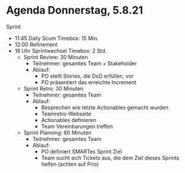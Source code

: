 # Agenda Donnerstag, 5.8.21
Sprint 
* 11:45 Daily Scum Timebox: 15 Min.
* 12:00 Refinement
* 16 Uhr Sprintwechsel Timebox: 2 Std.
	* Sprint Review: 30 Minuten
		* Teilnehmer: gesamtes Team + Stakeholder
		* Ablauf:
			* PO stellt Stories, die DoD erfüllen, vor
			* PO präsentiert das erreichte Increment
	* Sprint Retro: 30 Minuten
		* Teilnehmer: gesamtes Team
		* Ablauf:
			* Besprechen wie letzte Actionables gemacht wurden
			* Teamretro-Webseite
			* Actionables definieren
			* Team Vereinbarungen treffen
	* Sprint Planning: 60 Minuten
		* Teilnehmer: gesamtes Team
		* Ablauf:
			* PO definiert SMARTes Sprint Ziel
			* Team sucht sich Tickets aus, die dem Ziel dieses Sprints helfen (achten auf Prio)
